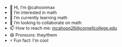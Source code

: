 - 👋 Hi, I’m @cahoonmax
- 👀 I’m interested in math
- 🌱 I’m currently learning math
- 💞️ I’m looking to collaborate on math
- 📫 How to reach me: mcahoon26@cornellcollege.edu
- 😄 Pronouns: they/them
- ⚡ Fun fact: I'm cool

<!---
cahoonmax/cahoonmax is a ✨ special ✨ repository because its `README.md` (this file) appears on your GitHub profile.
You can click the Preview link to take a look at your changes.
--->
